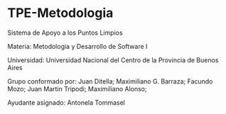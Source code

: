 # TPE-Metodologia
Sistema de Apoyo a los Puntos Limpios

Materia:    Metodologia y Desarrollo de Software I

Universidad: Universidad Nacional del Centro de la Provincia de Buenos Aires

Grupo conformado por: Juan Ditella;
                      Maximiliano G. Barraza;
                      Facundo Mozo;
                      Juan Martin Tripodi;
                      Maximiliano Alonso;
                      
Ayudante asignado:    Antonela Tommasel





